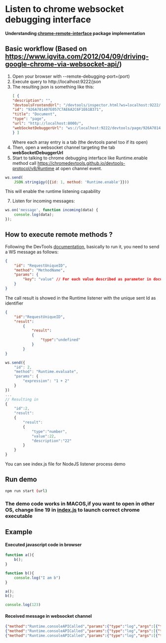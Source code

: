 
# Listen to chrome websocket debugging interface

**Understanding [chrome-remote-interface](https://github.com/cyrus-and/chrome-remote-interface/blob/master/README.md) package implementation**

## Basic workflow (Based on <https://www.igvita.com/2012/04/09/driving-google-chrome-via-websocket-api/>)


1. Open your browser with --remote-debugging-port=(port)
3. Execute query to http://localhost:9222/json
4. The resulting json is something like this:
    ```json
    [ {
    "description": "",
    "devtoolsFrontendUrl": "/devtools/inspector.html?ws=localhost:9222/devtools/page/926A781407E057C7AE6A2C6F1E61B371",
    "id": "926A781407E057C7AE6A2C6F1E61B371",
    "title": "Document",
    "type": "page",
    "url": "http://localhost:8000/",
    "webSocketDebuggerUrl": "ws://localhost:9222/devtools/page/926A781407E057C7AE6A2C6F1E61B371"
    } ]
    ```
    Where each array entry is a tab (the devtools panel too if its open)
5. Then, open a websocket channel targeting the tab **webSocketDebuggerUrl**
6. Start to talking to chrome debugging interface like Runtime.enable method call <https://chromedevtools.github.io/devtools-protocol/v8/Runtime> at open channel event.
```js
ws.send(
    JSON.stringigy({{id: 1, method: 'Runtime.enable'}}))
```
This will enable the runtime listening capability

7. Listen for incoming messages:
```js
ws.on('message', function incoming(data) {
    console.log(data);
});
```

## How to execute remote methods ?

Following the DevTools [documentation](https://chromedevtools.github.io/devtools-protocol/v8/Profiler), basically to run it, you need to send a WS message as follows:

```json
{
    "id": "RequestUniqueID",
    "method": "MethodName",
    "params": {
        "key": "value" // For each value described as parameter in documentation
    }
}
```


The call result is showed in the Runtime listener with the unique sent Id as identifier

```json
{
    "id":"RequestUniqueID",
    "result":
        {
            "result":
            {
                "type":"undefined"
            }
        }
}
```

```js
ws.send({
    "id": 2,
    "method": "Runtime.evaluate",
    "params": {
        "expression": "1 + 2"
    }
})
...
// Resulting in
{
    "id":2,
    "result":
    {
        "result":
        {
            "type":"number",
            "value":22,
            "description":"22"
        }
    }
}
```

You can see index.js file for NodeJS listener process demo

## Run demo

```bash
npm run start (url)
```

### The demo code works in MACOS,if you want to open in other OS, change line 19 in <a href="https://github.com/Jacarte/ws_chrome_debugging_example/blob/master/index.js">index.js</a> to launch correct chrome executable

## Example

#### Executed javascript code in browser
```js
function a(){
    b();
}

function b(){
    console.log("I am b")
}

a();
b();

console.log(123)
```

#### Received message in websocket channel
```json
{"method":"Runtime.consoleAPICalled","params":{"type":"log","args":[{"type":"string","value":"I am b"}],"executionContextId":16,"timestamp":1557496455630.506,"stackTrace":{"callFrames":[{"functionName":"b","scriptId":"39","url":"http://localhost:8000/demo.js","lineNumber":5,"columnNumber":12},{"functionName":"a","scriptId":"39","url":"http://localhost:8000/demo.js","lineNumber":1,"columnNumber":4},{"functionName":"","scriptId":"39","url":"http://localhost:8000/demo.js","lineNumber":8,"columnNumber":0}]}}}
{"method":"Runtime.consoleAPICalled","params":{"type":"log","args":[{"type":"string","value":"I am b"}],"executionContextId":16,"timestamp":1557496455630.791,"stackTrace":{"callFrames":[{"functionName":"b","scriptId":"39","url":"http://localhost:8000/demo.js","lineNumber":5,"columnNumber":12},{"functionName":"","scriptId":"39","url":"http://localhost:8000/demo.js","lineNumber":9,"columnNumber":0}]}}}
{"method":"Runtime.consoleAPICalled","params":{"type":"log","args":[{"type":"number","value":123,"description":"123"}],"executionContextId":16,"timestamp":1557496455630.993,"stackTrace":{"callFrames":[{"functionName":"","scriptId":"39","url":"http://localhost:8000/demo.js","lineNumber":11,"columnNumber":8}]}}}
```

